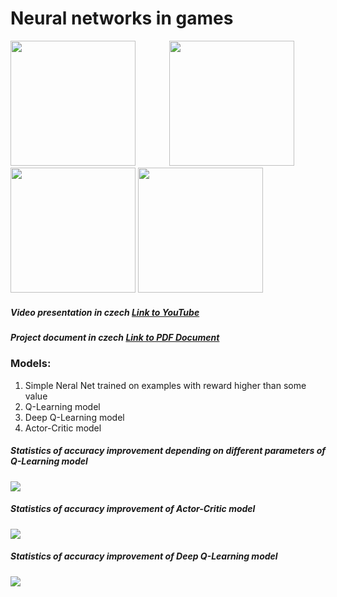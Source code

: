 

# Neural networks in games

<div>
  <img style="display:inline-block" src="https://supercoolserver.azurewebsites.net/assets/projects_images/gym_explanation.gif" width="200" /> 
  <img style="display:inline-block; margin-left: 50px;" src="https://supercoolserver.azurewebsites.net/assets/projects_images/getting_flag_2_cut_loop.gif" width="200" /> 
  <img style="display:inline-block" src="https://supercoolserver.azurewebsites.net/assets/projects_images/getting_flag_2_cut2_loop.gif" width="200" /> 
  <img style="display:inline-block margin-left: 50px;" src="https://supercoolserver.azurewebsites.net/assets/projects_images/SpaceInvaders_500_cut_loop.gif" width="200" /> 
</div>

##### Video presentation in czech [Link to YouTube](https://youtu.be/YTSBJUGzinw)


##### Project document in czech [Link to PDF Document](https://supercoolserver.azurewebsites.net/assets/SOC_anikin.pdf)

### Models:
1. Simple Neral Net trained on examples with reward higher than some value
2. Q-Learning model
3. Deep Q-Learning model
4. Actor-Critic model

##### Statistics of accuracy improvement depending on different parameters of Q-Learning model
![](https://supercoolserver.azurewebsites.net/assets/img/games_stats.jpg)

##### Statistics of accuracy improvement of Actor-Critic model
![](https://supercoolserver.azurewebsites.net/assets/img/games_stats_2.jpg)

##### Statistics of accuracy improvement of Deep Q-Learning model
![](https://supercoolserver.azurewebsites.net/assets/img/games_stats_dqn.jpg)
